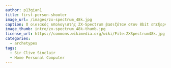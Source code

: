 ```yaml
---
author: p13gian1
title: first-person-shooter
image_url: /images/zx-spectrum_48k.jpg
caption: O οικιακός υπολογιστής ΖΧ-Spectrum βασιζόταν στον 8bit επεξεργαστή Z80 της Zilog και αποτέλεσε την κορυφαία επιτυχία του Sir Clive Sinclair στο Ηνωμένο Βασίλειο και σε όλο τον κόσμο, στις αρχές της δεκαετίας του 80. Κυκλοφορούσε στην κύρια έκδοσή, (48Κ) με 48ΚΒ μνήμης RAM και 16ΚΒ ROM.' 
image_thumb: intro/zx-spectrum_48k-thumb.jpg
license_url: https://commons.wikimedia.org/wiki/File:ZXSpectrum48k.jpg
categories:  
  - archetypes
tags:
  - Sir Clive Sinclair
  - Home Personal Computer
---
```

